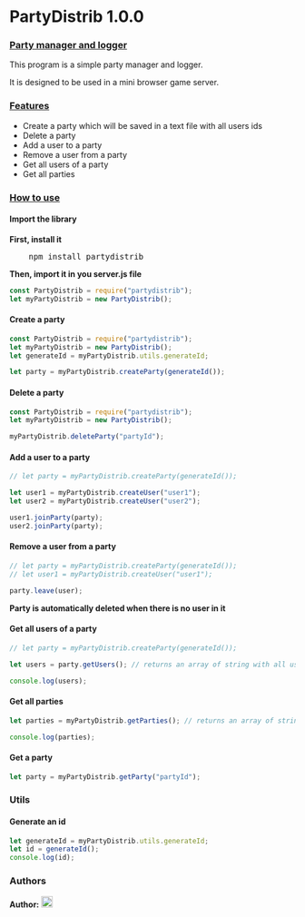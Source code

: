 <h1> PartyDistrib 1.0.0 </h2>
<h3><u>Party manager and logger</u></h3>
<p>This program is a simple party manager and logger.</p>
<p>It is designed to be used in a mini browser game server.</p>
<h3><u>Features</u></h3>
<ul>
    <li>Create a party which will be saved in a text file with all users ids</li>
    <li>Delete a party</li>
    <li>Add a user to a party</li>
    <li>Remove a user from a party</li>
    <li>Get all users of a party</li>
    <li>Get all parties</li>
</ul>
<h3><u>How to use</u></h3>
<h4> Import the library </h4>
<b>First, install it</b>
<pre>
    npm install partydistrib
</pre>
<b>Then, import it in you server.js file</b>

```js
const PartyDistrib = require("partydistrib");
let myPartyDistrib = new PartyDistrib();
```

<h4> Create a party </h4>

```js
const PartyDistrib = require("partydistrib");
let myPartyDistrib = new PartyDistrib();
let generateId = myPartyDistrib.utils.generateId;

let party = myPartyDistrib.createParty(generateId());
```

<h4> Delete a party </h4>

```js
const PartyDistrib = require("partydistrib");
let myPartyDistrib = new PartyDistrib();

myPartyDistrib.deleteParty("partyId");
```

<h4> Add a user to a party </h4>

```js
// let party = myPartyDistrib.createParty(generateId());

let user1 = myPartyDistrib.createUser("user1");
let user2 = myPartyDistrib.createUser("user2");

user1.joinParty(party);
user2.joinParty(party);
```

<h4> Remove a user from a party </h4>

```js
// let party = myPartyDistrib.createParty(generateId());
// let user1 = myPartyDistrib.createUser("user1");

party.leave(user);
```

<b> Party is automatically deleted when there is no user in it </b>

<h4> Get all users of a party </h4>

```js
// let party = myPartyDistrib.createParty(generateId());

let users = party.getUsers(); // returns an array of string with all users ids

console.log(users);
```

<h4> Get all parties </h4>

```js
let parties = myPartyDistrib.getParties(); // returns an array of string with all parties ids

console.log(parties);
```

<h4> Get a party </h4>

```js
let party = myPartyDistrib.getParty("partyId");
```

<h3> Utils </h3>
<h4> Generate an id </h4>

```js
let generateId = myPartyDistrib.utils.generateId;
let id = generateId();
console.log(id);
```

<h3> Authors </h3>
<p>
    <b>Author:</b> <a href="https://github.com/XevaDev/" target="_blank">
    <img src="https://avatars0.githubusercontent.com/u/103420547?s=460&v=4" alt="Github" width="20" height="20">
</p>
